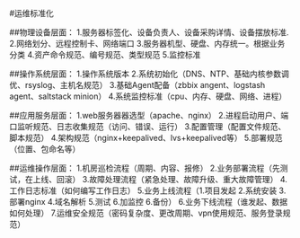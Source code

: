 #运维标准化

##物理设备层面：
     1.服务器标签化、设备负责人、设备采购详情、设备摆放标准.
	 2.网络划分、远程控制卡、网络端口
	 3.服务器机型、硬盘、内存统一。根据业务分类
	 4.资产命令规范、编号规范、类型规范
	 5.监控标准

##操作系统层面：
     1.操作系统版本
	 2.系统初始化（DNS、NTP、基础内核参数调优、rsyslog、主机名规范）
	 3.基础Agent配备（zbbix angent、logstash agent、saltstack minion）
	 4.系统监控标准（cpu、内存、硬盘、网络、进程）

##应用服务层面：
     1.web服务器器选型（apache、nginx）
	 2.进程启动用户、端口监听规范、日志收集规范（访问、错误、运行）
	 3.配置管理（配置文件规范、脚本规范）
	 4.架构规范（nginx+keepalived、lvs+keepalived等）
	 5.部署规范（位置、包命名等）
	 
##运维操作层面：
     1.机房巡检流程（周期、内容、报修）
	 2.业务部署流程（先测试，在上线、回滚）
	 3.故障处理流程（紧急处理、故障升级、重大故障管理）
	 4.工作日志标准（如何编写工作日志）
	 5.业务上线流程（1.项目发起 2.系统安装 3.部署nginx 4.域名解析
	 5.测试 6.加监控 6.备份）
	 6.业务下线流程（谁发起、数据如何处理）
	 7.运维安全规范（密码复杂度、更改周期、vpn使用规范、服务登录规范）